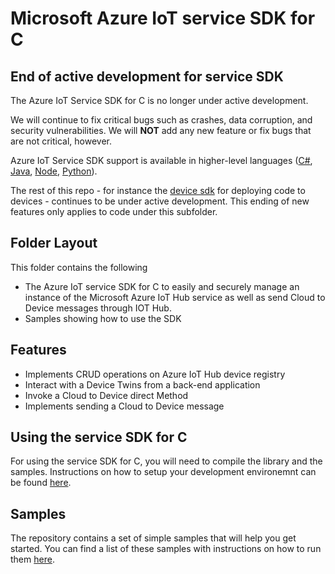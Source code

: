 # Microsoft Azure IoT service SDK for C

## End of active development for service SDK

The Azure IoT Service SDK for C is no longer under active development.

We will continue to fix critical bugs such as crashes, data corruption, and security vulnerabilities.  We will **NOT** add any new feature or fix bugs that are not critical, however.

Azure IoT Service SDK support is available in higher-level languages ([C#](https://github.com/Azure/azure-iot-sdk-csharp), [Java](https://github.com/Azure/azure-iot-sdk-java), [Node](https://github.com/Azure/azure-iot-sdk-node), [Python](https://github.com/Azure/azure-iot-sdk-python)).

The rest of this repo - for instance the [device sdk](../iothub_client) for deploying code to devices - continues to be under active development.  This ending of new features only applies to code under this subfolder.

## Folder Layout

This folder contains the following 

* The Azure IoT service SDK for C to easily and securely manage an instance of the Microsoft Azure IoT Hub service as well as send Cloud to Device messages through IOT Hub.
* Samples showing how to use the SDK

## Features

* Implements CRUD operations on Azure IoT Hub device registry
* Interact with a Device Twins from a back-end application
* Invoke a Cloud to Device direct Method 
* Implements sending a Cloud to Device message

## Using the service SDK for C

For using the service SDK for C, you will need to compile the library and the samples.
Instructions on how to setup your development environemnt can be found [here][devbox_setup].

## Samples

The repository contains a set of simple samples that will help you get started.
You can find a list of these samples with instructions on how to run them [here][samples]. 

[devbox_setup]: ../doc/devbox_setup.md
[samples]: ./samples/
